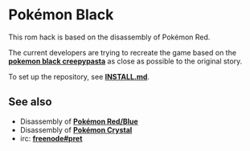 # Pokémon Black

This rom hack is based on the disassembly of Pokémon Red.

The current developers are trying to recreate the game based on the [**pokemon black creepypasta**][creepypasta] as close as possible to the original story.

To set up the repository, see [**INSTALL.md**](INSTALL.md).

## See also

 * Disassembly of [**Pokémon Red/Blue**][pokered]
 * Disassembly of [**Pokémon Crystal**][pokecrystal]
 * irc: [**freenode#pret**][irc]

[pokered]: https://github.com/pret/pokered
[pokecrystal]: https://github.com/pret/pokecrystal
[irc]: https://kiwiirc.com/client/irc.freenode.net/?#pret
[creepypasta]: http://tinycartridge.com/post/866743831/super-creepy-pok%C3%A9mon-hack
